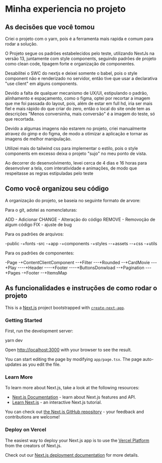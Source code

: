# Minha experiencia no projeto

## As decisões que você tomou

Criei o projeto com o yarn, pois é a ferramenta mais rapida e comum para rodar a solução.

O Projeto segue os padrões estabelecidos pelo teste, utilizando NextJs na versão 13, juntamente com style components, seguindo padrões de projeto como clean code, tipagem forte e organização de componentes.

Desabilitei o SWC do nextjs e deixei somente o babel, pois o style component não e renderizado no servidor, então tive que usar a declarativa "use client" em alguns components.

Devido a falta de qualquer mecanismo de UX/UI, estipulando o padrão, alinhamento e espaçamento, como o figma, optei por recortar a imagem que me foi passada do layout, pois, além de estar em full hd, iria ser mais fiel e mais rápido do que criar do zero, então o local do site onde tem as descrições "Menos conversinha, mais conversão" é a imagem do teste, só que recortada.

Devido a algumas imagens não estarem no projeto, criei manualmente atravez do gimp e do figma, de modo a otimizar a aplicação e tornar as imagens de melhor manipulação.

Utilizei mais do tailwind css para implementar o estilo, pois o style components em excesso deixa o projeto "sujo" no meu ponto de vista.

Ao decorrer do desenvolvimento, levei cerca de 4 dias e 16 horas para desenvolver a tela, com interatividade e animações, de modo que respeitasse as regras estipuladas pelo teste

## Como você organizou seu código

A organização do projeto, se baseia no seguinte formato de arvore:

Para o git, adotei as nomenclaturas:

ADD - Adicionar
CHANGE - Alteração do código
REMOVE - Removoção de algum código
FIX - ajuste de bug

Para os padrões de arquivos:

-public
-+fonts
-src
-+app
-+components
-+styles
--+assets
--+css
-+utils

Para os padrões de componentes:

-Page
-+ContentClientComponent
--+Filter
---+Rounded
--+CardMovie
---+Play
----+Header
----+Footer
----+ButtonsDonwload
--+Pagination
---+Pages
-+Footer
--+ItemsMap

## As funcionalidades e instruções de como rodar o projeto

This is a [Next.js](https://nextjs.org/) project bootstrapped with [`create-next-app`](https://github.com/vercel/next.js/tree/canary/packages/create-next-app).

### Getting Started

First, run the development server:

yarn dev

Open [http://localhost:3000](http://localhost:3000) with your browser to see the result.

You can start editing the page by modifying `app/page.tsx`. The page auto-updates as you edit the file.

### Learn More

To learn more about Next.js, take a look at the following resources:

- [Next.js Documentation](https://nextjs.org/docs) - learn about Next.js features and API.
- [Learn Next.js](https://nextjs.org/learn) - an interactive Next.js tutorial.

You can check out [the Next.js GitHub repository](https://github.com/vercel/next.js/) - your feedback and contributions are welcome!

### Deploy on Vercel

The easiest way to deploy your Next.js app is to use the [Vercel Platform](https://vercel.com/new?utm_medium=default-template&filter=next.js&utm_source=create-next-app&utm_campaign=create-next-app-readme) from the creators of Next.js.

Check out our [Next.js deployment documentation](https://nextjs.org/docs/deployment) for more details.
